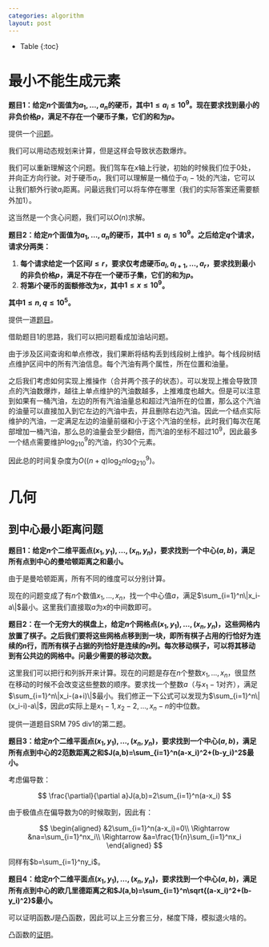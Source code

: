 ```yaml
---
categories: algorithm
layout: post
---
```


- Table
{:toc}

#  最小不能生成元素

**题目1：给定$n$个面值为$a_1,\ldots,a_n$的硬币，其中$1\leq a_i\leq 10^9$。现在要求找到最小的非负价格$p$，满足不存在一个硬币子集，它们的和为$p$。**

提供一个[问题](https://cses.fi/problemset/task/2183)。

我们可以用动态规划来计算，但是这样会导致状态数爆炸。

我们可以重新理解这个问题。我们驾车在$x$轴上行驶，初始的时候我们位于$0$处，并向正方向行驶。对于硬币$a_i$，我们可以理解是一桶位于$a_i-1$处的汽油，它可以让我们额外行驶$a_i$距离。问最远我们可以将车停在哪里（我们的实际答案还需要额外加1）。

这当然是一个贪心问题，我们可以$O(n)$求解。

**题目2：给定$n$个面值为$a_1,\ldots,a_n$的硬币，其中$1\leq a_i\leq 10^9$。之后给定$q$个请求，请求分两类：**

1. **每个请求给定一个区间$l\leq r$，要求仅考虑硬币$a_l,a_{l+1},\ldots,a_r$，要求找到最小的非负价格$p$，满足不存在一个硬币子集，它们的和为$p$。**
2. **将第$i$个硬币的面额修改为$x$，其中$1\leq x\leq 10^9$。**

**其中$1\leq n,q\leq 10^5$。**

提供一道[题目](https://cses.fi/problemset/task/2183)。

借助题目1的思路，我们可以把问题看成加油站问题。

由于涉及区间查询和单点修改，我们果断将结构丢到线段树上维护。每个线段树结点维护区间中的所有汽油信息。每个汽油有两个属性，所在位置和油量。

之后我们考虑如何实现上推操作（合并两个孩子的状态）。可以发现上推会导致顶点的汽油数爆炸，越往上单点维护的汽油数越多，上推难度也越大。但是可以注意到如果有一桶汽油，左边的所有汽油油量总和超过汽油所在的位置，那么这个汽油的油量可以直接加入到它左边的汽油中去，并且删除右边汽油。因此一个结点实际维护的汽油，一定满足左边的油量前缀和小于这个汽油的坐标，此时我们每次在尾部增加一桶汽油，那么总的油量会至少翻倍，而汽油的坐标不超过$10^9$，因此最多一个结点需要维护$\log_210^9$的汽油，约$30$个元素。

因此总的时间复杂度为$O((n+q)\log_2n\log_210^9)$。

# 几何

## 到中心最小距离问题

**题目1：给定$n$个二维平面点$(x_1,y_1),\ldots,(x_n,y_n)$，要求找到一个中心$(a,b)$，满足所有点到中心的曼哈顿距离之和最小。**

由于是曼哈顿距离，所有不同的维度可以分别计算。

现在的问题变成了有$n$个数值$x_1,\ldots,x_n$，找一个中心值$a$，满足$\sum_{i=1}^n\|x_i-a\|$最小。这里我们直接取$a$为$x$的中间数即可。

**题目2：在一个无穷大的棋盘上，给定$n$个网格点$(x_1,y_1),\ldots,(x_n,y_n)$，这些网格内放置了棋子。之后我们要将这些网格点移到到一块，即所有棋子占用的行恰好为连续的$n$行，而所有棋子占据的列恰好是连续的$n$列。每次移动棋子，可以将其移动到有公共边的网格中。问最少需要的移动次数。**

这里我们可以把行和列拆开来计算。现在的问题是存在$n$个整数$x_1,\ldots,x_n$，很显然在移动的时候不会改变这些整数的顺序。要求找一个整数$a$（与$x_1-1$对齐），满足$\sum_{i=1}^n\|x_i-(a+i)\|$最小。我们修正一下公式可以发现为$\sum_{i=1}^n\|(x_i-i)-a\|$，因此$a$实际上是$x_1-1,x_2-2,\ldots,x_n-n$的中位数。

提供一道题目SRM 795 div1的第二题。

**题目3：给定$n$个二维平面点$(x_1,y_1),\ldots,(x_n,y_n)$，要求找到一个中心$(a,b)$，满足所有点到中心的2范数距离之和$J(a,b)=\sum_{i=1}^n(a-x_i)^2+(b-y_i)^2$最小。**

考虑偏导数：

$$
\frac{\partial}{\partial a}J(a,b)=2\sum_{i=1}^n(a-x_i)
$$

由于极值点在偏导数为$0$的时候取到，因此有：

$$
\begin{aligned}
&2\sum_{i=1}^n(a-x_i)=0\\
\Rightarrow &na=\sum_{i=1}^nx_i\\
\Rightarrow &a=\frac{1}{n}\sum_{i=1}^nx_i
\end{aligned}
$$

同样有$b=\sum_{i=1}^ny_i$。

**题目4：给定$n$个二维平面点$(x_1,y_1),\ldots,(x_n,y_n)$，要求找到一个中心$(a,b)$，满足所有点到中心的欧几里德距离之和$J(a,b)=\sum_{i=1}^n\sqrt{(a-x_i)^2+(b-y_i)^2}$最小。**

可以证明函数$J$是凸函数，因此可以上三分套三分，梯度下降，模拟退火啥的。

凸函数的[证明](https://leetcode-cn.com/problems/best-position-for-a-service-centre/solution/fu-wu-zhong-xin-de-zui-jia-wei-zhi-by-leetcode-sol/)。
